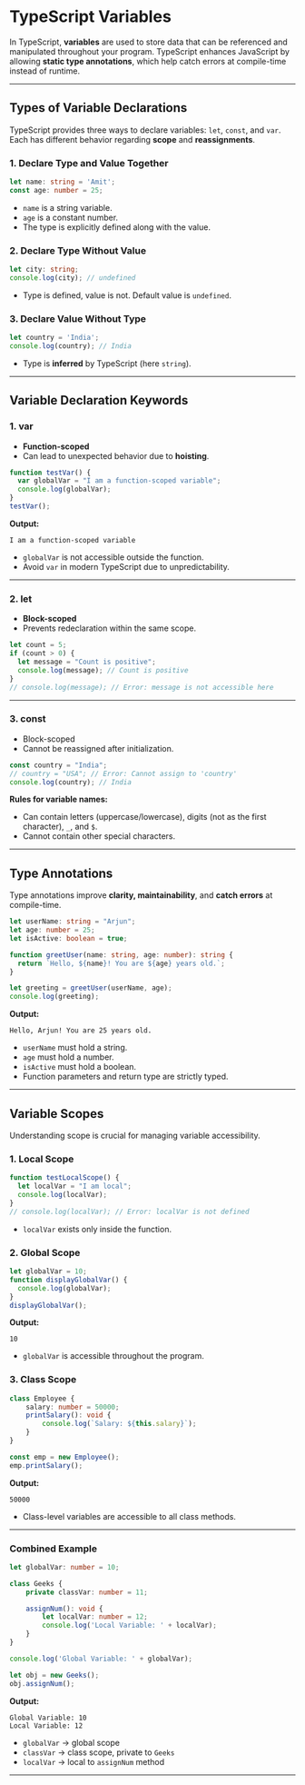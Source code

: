 
# TypeScript Variables

In TypeScript, **variables** are used to store data that can be referenced and manipulated throughout your program. TypeScript enhances JavaScript by allowing **static type annotations**, which help catch errors at compile-time instead of runtime.

---

## Types of Variable Declarations

TypeScript provides three ways to declare variables: `let`, `const`, and `var`. Each has different behavior regarding **scope** and **reassignments**.

### 1. Declare Type and Value Together

```ts
let name: string = 'Amit';
const age: number = 25;
```

* `name` is a string variable.
* `age` is a constant number.
* The type is explicitly defined along with the value.

### 2. Declare Type Without Value

```ts
let city: string;
console.log(city); // undefined
```

* Type is defined, value is not. Default value is `undefined`.

### 3. Declare Value Without Type

```ts
let country = 'India';
console.log(country); // India
```

* Type is **inferred** by TypeScript (here `string`).

---

## Variable Declaration Keywords

### 1. var

* **Function-scoped**
* Can lead to unexpected behavior due to **hoisting**.

```ts
function testVar() {
  var globalVar = "I am a function-scoped variable";
  console.log(globalVar);
}
testVar();
```

**Output:**

```
I am a function-scoped variable
```

* `globalVar` is not accessible outside the function.
* Avoid `var` in modern TypeScript due to unpredictability.

---

### 2. let

* **Block-scoped**
* Prevents redeclaration within the same scope.

```ts
let count = 5;
if (count > 0) {
  let message = "Count is positive";
  console.log(message); // Count is positive
}
// console.log(message); // Error: message is not accessible here
```

---

### 3. const

* Block-scoped
* Cannot be reassigned after initialization.

```ts
const country = "India";
// country = "USA"; // Error: Cannot assign to 'country'
console.log(country); // India
```

**Rules for variable names:**

* Can contain letters (uppercase/lowercase), digits (not as the first character), `_`, and `$`.
* Cannot contain other special characters.

---

## Type Annotations

Type annotations improve **clarity, maintainability**, and **catch errors** at compile-time.

```ts
let userName: string = "Arjun";  
let age: number = 25;            
let isActive: boolean = true;    

function greetUser(name: string, age: number): string {
  return `Hello, ${name}! You are ${age} years old.`;
}

let greeting = greetUser(userName, age);
console.log(greeting);
```

**Output:**

```
Hello, Arjun! You are 25 years old.
```

* `userName` must hold a string.
* `age` must hold a number.
* `isActive` must hold a boolean.
* Function parameters and return type are strictly typed.

---

## Variable Scopes

Understanding scope is crucial for managing variable accessibility.

### 1. Local Scope

```ts
function testLocalScope() {
  let localVar = "I am local";
  console.log(localVar);  
}
// console.log(localVar); // Error: localVar is not defined
```

* `localVar` exists only inside the function.

### 2. Global Scope

```ts
let globalVar = 10;  
function displayGlobalVar() {
  console.log(globalVar); 
}
displayGlobalVar();
```

**Output:**

```
10
```

* `globalVar` is accessible throughout the program.

### 3. Class Scope

```ts
class Employee {
    salary: number = 50000;
    printSalary(): void {
        console.log(`Salary: ${this.salary}`);
    }
}

const emp = new Employee();
emp.printSalary();
```

**Output:**

```
50000
```

* Class-level variables are accessible to all class methods.

---

### Combined Example

```ts
let globalVar: number = 10;

class Geeks {
    private classVar: number = 11;

    assignNum(): void {
        let localVar: number = 12;
        console.log('Local Variable: ' + localVar);
    }
}

console.log('Global Variable: ' + globalVar);

let obj = new Geeks();
obj.assignNum();
```

**Output:**

```
Global Variable: 10
Local Variable: 12
```

* `globalVar` → global scope
* `classVar` → class scope, private to `Geeks`
* `localVar` → local to `assignNum` method

---
